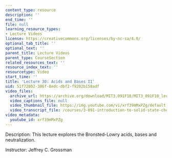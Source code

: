 ```yaml
---
content_type: resource
description: ''
end_time: ''
file: null
learning_resource_types:
- Lecture Videos
license: https://creativecommons.org/licenses/by-nc-sa/4.0/
optional_tab_title: ''
optional_text: ''
parent_title: Lecture Videos
parent_type: CourseSection
related_resources_text: ''
resource_index_text: ''
resourcetype: Video
start_time: ''
title: 'Lecture 30: Acids and Bases II'
uid: 51f72802-386f-8edc-dbf2-f9202b158adf
video_files:
  archive_url: https://archive.org/download/MIT3.091F18/MIT3_091F18_lec30_300k.mp4
  video_captions_file: null
  video_thumbnail_file: https://img.youtube.com/vi/xrf39mMxPZg/default.jpg
  video_transcript_file: /courses/3-091-introduction-to-solid-state-chemistry-fall-2018/7e037de71565a08d8573b5590af78abe_xrf39mMxPZg.pdf
video_metadata:
  youtube_id: xrf39mMxPZg
---
```


Description: This lecture explores the Bronsted-Lowry acids, bases and neutralization.

Instructor: Jeffrey C. Grossman

